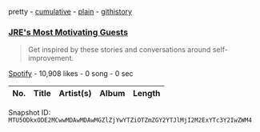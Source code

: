 pretty - [cumulative](/playlists/cumulative/37i9dQZF1DX6gAnC9ioCxB.md) - [plain](/playlists/plain/37i9dQZF1DX6gAnC9ioCxB) - [githistory](https://github.githistory.xyz/mackorone/spotify-playlist-archive/blob/main/playlists/plain/37i9dQZF1DX6gAnC9ioCxB)

### [JRE's Most Motivating Guests](https://open.spotify.com/playlist/37i9dQZF1DX6gAnC9ioCxB)

> Get inspired by these stories and conversations around self\-improvement.

[Spotify](https://open.spotify.com/user/spotify) - 10,908 likes - 0 song - 0 sec

| No. | Title | Artist(s) | Album | Length |
|---|---|---|---|---|

Snapshot ID: `MTU5ODkxODE2MCwwMDAwMDAwMGZlZjYwYTZiOTZmZGY2YTJlMjI2M2ExYTc3Y2IwZWM4`
